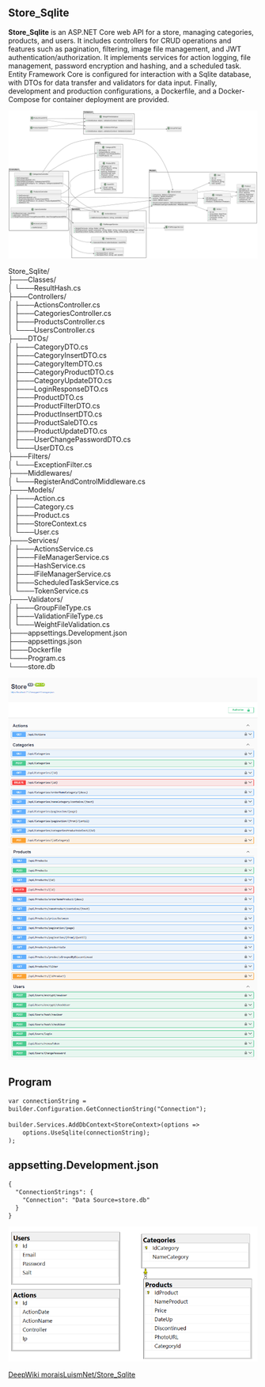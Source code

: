 ## Store_Sqlite

**Store_Sqlite** is an ASP.NET Core web API for a store, managing categories, products, and users. It includes controllers for CRUD operations and features such as pagination, filtering, image file management, and JWT authentication/authorization. It implements services for action logging, file management, password encryption and hashing, and a scheduled task. Entity Framework Core is configured for interaction with a Sqlite database, with DTOs for data transfer and validators for data input. Finally, development and production configurations, a Dockerfile, and a Docker-Compose for container deployment are provided.

![Store_Sqlite](img/UML.png)

Store_Sqlite/        
├───Classes/  
│   └───ResultHash.cs  
├───Controllers/  
│   ├───ActionsController.cs  
│   ├───CategoriesController.cs  
│   ├───ProductsController.cs  
│   └───UsersController.cs  
├───DTOs/  
│   ├───CategoryDTO.cs  
│   ├───CategoryInsertDTO.cs  
│   ├───CategoryItemDTO.cs  
│   ├───CategoryProductDTO.cs  
│   ├───CategoryUpdateDTO.cs  
│   ├───LoginResponseDTO.cs  
│   ├───ProductDTO.cs  
│   ├───ProductFilterDTO.cs  
│   ├───ProductInsertDTO.cs  
│   ├───ProductSaleDTO.cs  
│   ├───ProductUpdateDTO.cs  
│   ├───UserChangePasswordDTO.cs  
│   └───UserDTO.cs  
├───Filters/  
│   └───ExceptionFilter.cs  
├───Middlewares/  
│   └───RegisterAndControlMiddleware.cs  
├───Models/  
│   ├───Action.cs  
│   ├───Category.cs  
│   ├───Product.cs  
│   ├───StoreContext.cs  
│   └───User.cs  
├───Services/  
│   ├───ActionsService.cs  
│   ├───FileManagerService.cs  
│   ├───HashService.cs  
│   ├───IFileManagerService.cs  
│   ├───ScheduledTaskService.cs  
│   └───TokenService.cs  
├───Validators/  
│   ├───GroupFileType.cs  
│   ├───ValidationFileType.cs  
│   └───WeightFileValidation.cs  
├───appsettings.Development.json  
├───appsettings.json  
├───Dockerfile  
└───Program.cs    
└───store.db 


![Store_Sqlite](img/1.png)
![Store_Sqlite](img/2.png)


## Program
``` 
var connectionString = builder.Configuration.GetConnectionString("Connection");

builder.Services.AddDbContext<StoreContext>(options =>
    options.UseSqlite(connectionString);
);
``` 

## appsetting.Development.json
``` 
{
  "ConnectionStrings": {
    "Connection": "Data Source=store.db"
  }
}
``` 

![Store_Sqlite](img/DB.png)

[DeepWiki moraisLuismNet/Store_Sqlite](https://deepwiki.com/moraisLuismNet/Store_Sqlite)

